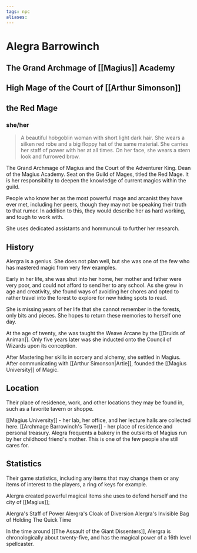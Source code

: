 ```yaml
---
tags: npc
aliases:
---
```

# Alegra Barrowinch
## The Grand Archmage of [[Magius]] Academy
## High Mage of the Court of [[Arthur Simonson]]
## the Red Mage
### she/her

> A beautiful hobgoblin woman with short light dark hair. She wears a silken red robe and a big floppy hat of the same material. She carries her staff of power with her at all times. On her face, she wears a stern look and furrowed brow.

The Grand Archmage of Magius and the Court of the Adventurer King. Dean of the Magius Academy. Seat on the Guild of Mages, titled the Red Mage. It is her responsibility to deepen the knowledge of current magics within the guild.

People who know her as the most powerful mage and arcanist they have ever met, including her peers, though they may not be speaking their truth to that rumor. In addition to this, they would describe her as hard working, and tough to work with.

She uses dedicated assistants and hommunculi to further her research.

## History
Alergra is a genius. She does not plan well, but she was one of the few who has mastered magic from very few examples.

Early in her life, she was shut into her home, her mother and father were very poor, and could not afford to send her to any school. As she grew in age and creativity, she found ways of avoiding her chores and opted to rather travel into the forest to explore for new hiding spots to read. 

She is missing years of her life that she cannot remember in the forests, only bits and pieces. She hopes to return these memories to herself one day.

At the age of twenty, she was taught the Weave Arcane by the [[Druids of Animan]]. Only five years later was she inducted onto the Council of Wizards upon its conception.

After Mastering her skills in sorcery and alchemy, she settled in Magius. After communicating with [[Arthur Simonson|Artie]], founded the [[Magius University]] of Magic.

## Location
Their place of residence, work, and other locations they may be found in, such as a favorite tavern or shoppe.

[[Magius University]] - her lab, her office, and her lecture halls are collected here.
[[Archmage Barrowinch's Tower]] - her place of residence and personal treasury.
Alegra frequents a bakery in the outskirts of Magius run by her childhood friend's mother. This is one of the few people she still cares for.

## Statistics
Their game statistics, including any items that may change them or any items of interest to the players, a ring of keys for example.

Alergra created powerful magical items she uses to defend herself and the city of [[Magius]];

Alergra's Staff of Power
Alergra's Cloak of Diversion
Alergra's Invisible Bag of Holding
The Quick Time

In the time around [[The Assault of the Giant Dissenters]], Alergra is chronologically about twenty-five, and has the magical power of a 16th level spellcaster.